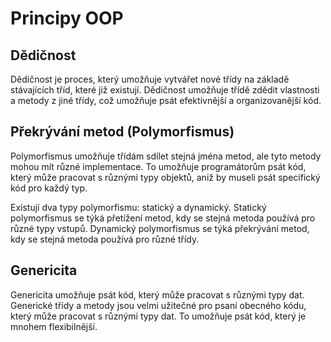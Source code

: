 # Principy OOP
## Dědičnost
Dědičnost je proces, který umožňuje vytvářet nové třídy na základě stávajících tříd, které již existují. Dědičnost umožňuje třídě zdědit vlastnosti a metody z jiné třídy, což umožňuje psát efektivnější a organizovanější kód.

## Překrývání metod (Polymorfismus)
Polymorfismus umožňuje třídám sdílet stejná jména metod, ale tyto metody mohou mít různé implementace. To umožňuje programátorům psát kód, který může pracovat s různými typy objektů, aniž by museli psát specifický kód pro každý typ.

Existují dva typy polymorfismu: statický a dynamický. Statický polymorfismus se týká přetížení metod, kdy se stejná metoda používá pro různé typy vstupů. Dynamický polymorfismus se týká překrývání metod, kdy se stejná metoda používá pro různé třídy.

## Genericita
Genericita umožňuje psát kód, který může pracovat s různými typy dat. Generické třídy a metody jsou velmi užitečné pro psaní obecného kódu, který může pracovat s různými typy dat. To umožňuje psát kód, který je mnohem flexibilnější.
